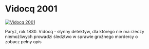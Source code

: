 Vidocq 2001 
=============
[![Vidocq 2001 ](http://vidos.pl/images/player.gif)](http://vidos.pl/vidocq-2001)

 Paryż, rok 1830. Vidocq - słynny detektyw, dla którego nie ma rzeczy niemożliwych prowadzi śledztwo w sprawie groźnego mordercy o zobacz pełny opis
